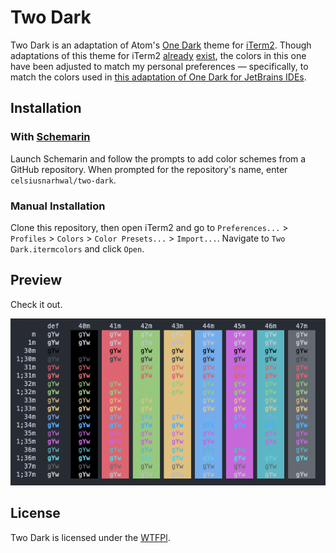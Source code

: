 # Two Dark

Two Dark is an adaptation of Atom's [One Dark](https://github.com/atom/one-dark-syntax) theme
for [iTerm2](https://iterm2.com). Though adaptations of this theme for
iTerm2 [already](https://github.com/one-dark/iterm-one-dark-theme) [exist](https://github.com/chinhsuanwu/one-dark-pro-iterm), the colors in this one have been adjusted to match my personal preferences —
specifically, to match the colors used
in [this adaptation of One Dark for JetBrains IDEs](https://github.com/one-dark/jetbrains-one-dark-theme).

## Installation

### With [Schemarin](https://github.com/celsiusnarhwal/schemarin)

Launch Schemarin and follow the prompts to add color schemes from a GitHub repository. When prompted for the
repository's name, enter `celsiusnarhwal/two-dark`.

### Manual Installation

Clone this repository, then open iTerm2 and go
to `Preferences...` > `Profiles` > `Colors` > `Color Presets...` > `Import...`. Navigate to `Two Dark.itermcolors` and
click `Open`.

## Preview

Check it out.

![Two Dark](media/two-dark.png)

## License

Two Dark is licensed under the [WTFPl](LICENSE.md).
